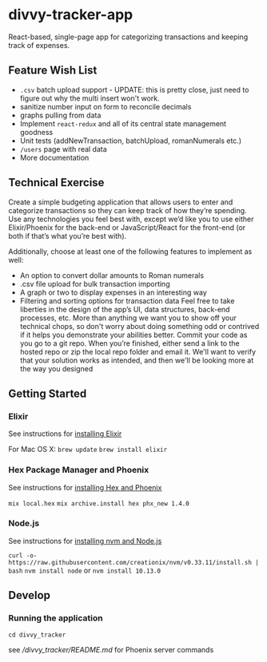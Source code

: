 # divvy-tracker-app

React-based, single-page app for categorizing transactions and keeping track of expenses.

## Feature Wish List

- `.csv` batch upload support - UPDATE: this is pretty close, just need to figure out why the multi insert won't work.
- sanitize number input on form to reconcile decimals
- graphs pulling from data
- Implement `react-redux` and all of its central state management goodness
- Unit tests (addNewTransaction, batchUpload, romanNumerals etc.)
- `/users` page with real data
- More documentation

## Technical Exercise

Create a simple budgeting application that allows users to enter and
categorize transactions so they can keep track of how they’re spending.
Use any technologies you feel best with, except we’d like you to use
either Elixir/Phoenix for the back-end or JavaScript/React for the
front-end (or both if that’s what you’re best with).

Additionally, choose at least one of the following features to implement
as well:
- An option to convert dollar amounts to Roman numerals
- .csv file upload for bulk transaction importing
- A graph or two to display expenses in an interesting way
- Filtering and sorting options for transaction data
Feel free to take liberties in the design of the app’s UI, data structures,
back-end processes, etc. More than anything we want you to show off
your technical chops, so don't worry about doing something odd or
contrived if it helps you demonstrate your abilities better.
Commit your code as you go to a git repo. When you’re finished, either
send a link to the hosted repo or zip the local repo folder and email it.
We'll want to verify that your solution works as intended, and then we'll
be looking more at the way you designed

## Getting Started

### Elixir

See instructions for <a href="https://elixir-lang.org/install.html">installing Elixir</a>

For Mac OS X:
`brew update`
`brew install elixir`

### Hex Package Manager and Phoenix

See instructions for <a href="https://hexdocs.pm/phoenix/installation.html">installing Hex and Phoenix</a>

`mix local.hex`
`mix archive.install hex phx_new 1.4.0`

### Node.js

See instructions for <a href="https://github.com/creationix/nvm">installing nvm and Node.js</a>

`curl -o- https://raw.githubusercontent.com/creationix/nvm/v0.33.11/install.sh | bash`
`nvm install node` or `nvm install 10.13.0`

## Develop

### Running the application

`cd divvy_tracker`

see */divvy_tracker/README.md* for Phoenix server commands